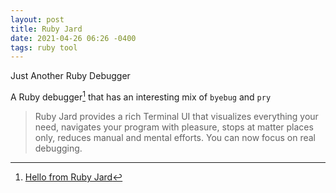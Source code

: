 ```yaml
---
layout: post
title: Ruby Jard
date: 2021-04-26 06:26 -0400
tags: ruby tool
---
```


Just Another Ruby Debugger

A Ruby debugger[^1] that has an interesting mix of `byebug` and `pry`

> Ruby Jard provides a rich Terminal UI that visualizes everything your need, navigates your program with pleasure, stops at matter places only, reduces manual and mental efforts. You can now focus on real debugging.

[^1]: [Hello from Ruby Jard](https://rubyjard.org)

